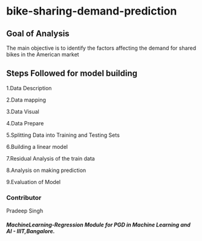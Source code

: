 # bike-sharing-demand-prediction

## Goal of Analysis

The main objective is to identify the factors affecting the demand for  shared bikes in the American market

## Steps Followed for model building
1.Data Description

2.Data mapping

3.Data Visual

4.Data Prepare

5.Splitting Data into Training and Testing Sets

6.Building a linear model

7.Residual Analysis of the train data

8.Analysis on making prediction

9.Evaluation of Model

### Contributor

Pradeep Singh


##### MachineLearning-Regression Module for PGD in Machine Learning and AI - IIIT,Bangalore.
